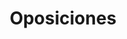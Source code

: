 ---
title: "Oposiciones"  # Add a page title.
summary: "Ejercicios resueltos de Química."  # Add a page description.
type: "widget_page"  # Page type is a Widget Page
url: "recursos-fisica-quimica/oposiciones/quimica"
---